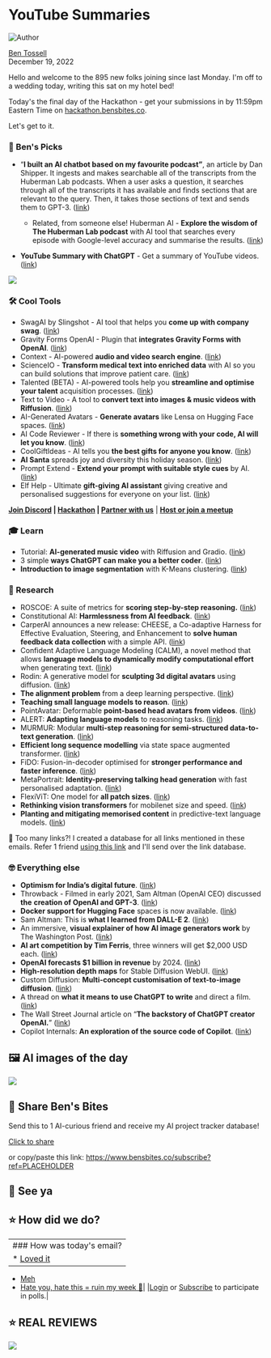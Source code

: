 # YouTube Summaries

![Author](https://media.beehiiv.com/cdn-cgi/image/fit=scale-down,format=auto,onerror=redirect,quality=80/uploads/user/profile_picture/fc858b4d-39e3-4be1-abf4-2b55504e21a2/thumb_uJ4UYake_400x400.jpg)

[Ben Tossell](https://www.twitter.com/bentossell)\
December 19, 2022

Hello and welcome to the 895 new folks joining since last Monday. I'm off to a wedding today, writing this sat on my hotel bed!

Today's the final day of the Hackathon - get your submissions in by 11:59pm Eastern Time on [hackathon.bensbites.co](http://hackathon.bensbites.co/).

Let's get to it.

### **🤌 Ben's Picks**

- “**I built an AI chatbot based on my favourite podcast”**, an article by Dan Shipper. It ingests and makes searchable all of the transcripts from the Huberman Lab podcasts. When a user asks a question, it searches through all of the transcripts it has available and finds sections that are relevant to the query. Then, it takes those sections of text and sends them to GPT-3. ([link](https://every.to/superorganizers/i-trained-a-gpt-3-chatbot-on-every-episode-of-my-favorite-podcast))
  - Related, from someone else! Huberman AI - **Explore the wisdom of The Huberman Lab podcast** with AI tool that searches every episode with Google-level accuracy and summarise the results. ([link](https://huberman.rile.yt/))

- **YouTube Summary with ChatGPT** - Get a summary of YouTube videos. ([link](https://glasp.co/youtube-summary))

![](https://media.beehiiv.com/cdn-cgi/image/fit=scale-down,format=auto,onerror=redirect,quality=80/uploads/asset/file/02b84077-d544-45c3-bc89-72a428aa3bdd/ezgif.com-gif-maker__40_.gif)

### **🛠️ Cool Tools**

- SwagAI by Slingshot - AI tool that helps you **come up with company swag**. ([link](https://www.useslingshot.com/swagai/))
- Gravity Forms OpenAI - Plugin that **integrates Gravity Forms with OpenAI**. ([link](https://gravitywiz.com/gravity-forms-openai/?utm_source=drip\&utm_medium=email\&utm_campaign=GWW+172\&utm_content=Issue+172%3A+Gravity+Forms+OpenAI+%28Free+Plugin%29))
- Context - AI-powered **audio and video search engine**. ([link](https://addcontext.xyz/))
- ScienceIO - **Transform medical text into enriched data** with AI so you can build solutions that improve patient care. ([link](https://www.science.io/))
- Talented (BETA) - AI-powered tools help you **streamline and optimise your talent** acquisition processes. ([link](https://talented.cafe/))
- Text to Video - A tool to **convert text into images & music videos with Riffusion**. ([link](https://huggingface.co/spaces/DGSpitzer/TXT-2-IMG-2-MUSIC-2-VIDEO-w-RIFFUSION))
- AI-Generated Avatars - **Generate avatars** like Lensa on Hugging Face spaces. ([link](https://huggingface.co/spaces/AP123/ai-avatars))
- AI Code Reviewer - If there is **something wrong with your code, AI will let you know**. ([link](https://code-reviewer.vercel.app/))
- CoolGiftIdeas - AI tells you **the best gifts for anyone you know**. ([link](https://www.coolgiftideas.io/?l=p\&ref=producthunt))
- **AI Santa** spreads joy and diversity this holiday season. ([link](https://www.synthesia.io/post/ai-santa))
- Prompt Extend - **Extend your prompt with suitable style cues** by AI. ([link](https://huggingface.co/spaces/daspartho/prompt-extend))
- Elf Help - Ultimate **gift-giving AI assistant** giving creative and personalised suggestions for everyone on your list. ([link](https://www.elfhelp.ai/))

**[Join Discord](https://discord.gg/qd92NKjDdE) | [Hackathon](https://vanilla-peach-484.notion.site/Ben-s-Bites-AI-Hackathon-27k-324b3e8b3d474a12a2e828b7ac45f9f9) | [Partner with us](https://sponsor.bensbites.co/)** | [**Host or join a meetup**](https://meetups.bensbites.co/)

### **🎓 Learn**

- Tutorial: **AI-generated music video** with Riffusion and Gradio. ([link](https://www.youtube.com/watch?v=UkPCrS-H1vM))
- 3 simple **ways ChatGPT can make you a better coder**. ([link](https://www.youtube.com/watch?v=NcCNw_UXnOc))
- **Introduction to image segmentation** with K-Means clustering. ([link](https://www.kdnuggets.com/2019/08/introduction-image-segmentation-k-means-clustering.html))

### **🔬 Research**

- ROSCOE: A suite of metrics for **scoring step-by-step reasoning.** ([link](https://arxiv.org/abs/2212.07919))
- Constitutional AI: **Harmlessness from AI feedback**. ([link](https://www.anthropic.com/constitutional.pdf))
- CarperAI announces a new release: CHEESE, a Co-adaptive Harness for Effective Evaluation, Steering, and Enhancement to **solve human feedback data collection** with a simple API. ([link](https://carper.ai/cheese-release/))
- Confident Adaptive Language Modeling (CALM), a novel method that allows **language models to dynamically modify computational effort** when generating text. ([link](https://goo.gle/3HJKzbM))
- Rodin: A generative model for **sculpting 3d digital avatars** using diffusion. ([link](https://3d-avatar-diffusion.microsoft.com/#/))
- **The alignment problem** from a deep learning perspective. ([link](https://arxiv.org/abs/2209.00626))
- **Teaching small language models to reason**. ([link](https://arxiv.org/abs/2212.08410v1))
- PointAvatar: Deformable **point-based head avatars from videos**. ([link](https://zhengyuf.github.io/pointavatar/))
- ALERT: **Adapting language models** to reasoning tasks. ([link](https://arxiv.org/abs/2212.08286v1))
- MURMUR: Modular **multi-step reasoning for semi-structured data-to-text generation**. ([link](https://arxiv.org/abs/2212.08607v1))
- **Efficient long sequence modelling** via state space augmented transformer. ([link](https://arxiv.org/abs/2212.08136v1))
- FiDO: Fusion-in-decoder optimised for **stronger performance and faster inference**. ([link](https://arxiv.org/abs/2212.08153v1))
- MetaPortrait: **Identity-preserving talking head generation** with fast personalised adaptation. ([link](https://meta-portrait.github.io/))
- FlexiViT: One model for **all patch sizes**. ([link](https://arxiv.org/abs/2212.08013v1))
- **Rethinking vision transformers** for mobilenet size and speed. ([link](https://arxiv.org/abs/2212.08059v1))
- **Planting and mitigating memorised content** in predictive-text language models. ([link](https://arxiv.org/abs/2212.08619))

👋 Too many links?! I created a database for all links mentioned in these emails. Refer 1 friend [using this link](https://www.bensbites.co/subscribe?ref=PLACEHOLDER) and I'll send over the link database.

### **🤓 Everything else**

- **Optimism for India’s digital future**. ([link](https://www.blog.google/inside-google/message-ceo/optimism-india-digital-future/))
- Throwback - Filmed in early 2021, Sam Altman (OpenAI CEO) discussed **the** **creation of OpenAI and GPT-3**. ([link](https://www.youtube.com/watch?v=o7HAK-ME5cU))
- **Docker support for Hugging Face** spaces is now available. ([link](https://huggingface.co/docs/hub/spaces-sdks-docker))
- Sam Altman: This is **what I learned from DALL-E 2**. ([link](https://www.technologyreview.com/2022/12/16/1065255/sam-altman-openai-lessons-from-dall-e-2/))
- An immersive, **visual explainer of how AI image generators work** by The Washington Post. ([link](https://www.washingtonpost.com/technology/interactive/2022/ai-image-generator/))
- **AI art competition by Tim Ferris**, three winners will get $2,000 USD each. ([link](https://tim.blog/2022/12/16/ai-art-competition/))
- **OpenAI forecasts $1 billion in revenue** by 2024. ([link](https://read.cash/@LiquidOcelotYT/openai-forecasts-1-billion-in-revenue-by-2024-7076b3b9))
- **High-resolution depth maps** for Stable Diffusion WebUI. ([link](https://github.com/thygate/stable-diffusion-webui-depthmap-script))
- Custom Diffusion: **Multi-concept customisation of text-to-image diffusion**. ([link](https://github.com/adobe-research/custom-diffusion))
- A thread on **what it means to use ChatGPT to write** and direct a film. ([link](https://twitter.com/aaronkemmer/status/1604570089059061760))
- The Wall Street Journal article on “**The backstory of ChatGPT creator OpenAI.**” ([link](https://www.wsj.com/articles/chatgpt-creator-openai-pushes-new-strategy-to-gain-artificial-intelligence-edge-11671378475?mod=e2tw))
- Copilot Internals: **An exploration of the source code of Copilot**. ([link](https://thakkarparth007.github.io/copilot-explorer/posts/copilot-internals))

## **🖼 AI images of the day**

![](https://media.beehiiv.com/cdn-cgi/image/fit=scale-down,format=auto,onerror=redirect,quality=80/uploads/asset/file/8e3c63af-cbed-48cd-bed6-2fb7bf704927/x716fi486c6a1.jpg)

## **🤗 Share Ben's Bites**

Send this to 1 AI-curious friend and receive my AI project tracker database!

[Click to share](https://www.bensbites.co/subscribe?ref=PLACEHOLDER)

or copy/paste this link: https://www.bensbites.co/subscribe?ref=PLACEHOLDER

## **👋 See ya**

## **⭐️ How did we do?**

||
|:---|
|### How was today's email?|
|\* [Loved it](https://www.bensbites.co/login)

- [Meh](https://www.bensbites.co/login)
- [Hate you, hate this = ruin my week 🥹](https://www.bensbites.co/login)|
  |[Login](https://www.bensbites.co/login) or [Subscribe](https://www.bensbites.co/subscribe) to participate in polls.|

## **⭐️ REAL** REVIEWS

![](https://media.beehiiv.com/cdn-cgi/image/fit=scale-down,format=auto,onerror=redirect,quality=80/uploads/asset/file/c8a91ecd-5477-493e-bb9d-9ed8f04bde24/Screenshot_2022-12-13_at_14.55.58.png)

